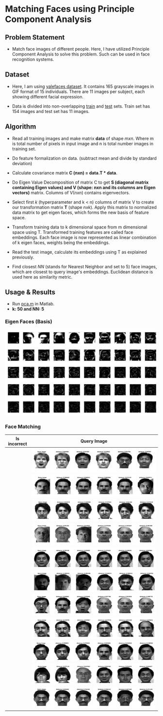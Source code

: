 # Matching Faces using Principle Component Analysis

## Problem Statement
- Match face images of different people. Here, I have utilized Principle Component Analysis to solve this problem. Such can be used in face recognition systems.

## Dataset
- Here, I am using [yalefaces dataset](http://cvc.cs.yale.edu/cvc/projects/yalefaces/yalefaces.html). It contains 165 grayscale images in GIF format of 15 individuals. There are 11 images per subject, each showing different facial expression.

- Data is divided into non-overlapping [train](./train/) and [test](./test/) sets. Train set has 154 images and test set has 11 images.

## Algorithm

* Read all training images and make matrix **data** of shape *mxn*. Where m is total number of pixels in input image and n is total number images in training set.

- Do feature formalization on data. (subtract mean and divide by standard deviation)

- Calculate covariance matrix **C (nxn) = data.T * data**.

- Do Eigen Value Decomposition of matrix C to get **S (diagonal matrix containing Eigen values) and V (shape: nxn and its columns are Eigen vectors)** matrix. Columns of V(*nxn*) contains eigenvectors.

- Select first *k* (hyperparameter and k \< n) columns of matrix V to create our transformation matrix **T** (shape *nxk*). Apply this matrix to normalized data matrix to get eigen faces, which forms the new basis of feature space. 

- Transform training data to k dimensional space from m dimensional space using T. Transformed training features are called face embeddings. Each face image is now represented as linear combination of k eigen faces, weights being the embeddings.

- Read the test image, calculate its embeddings using T as explained previously.

* Find closest *NN* (stands for Nearest Neighbor and set to 5) face images, which are closest to query image's embeddings. Euclidean distance is used here as similarity metric.

## Usage & Results
- Run [pca.m](./pca.m) in Matlab.
- **k: 50 and NN: 5**

### Eigen Faces (Basis)

![](./results/eigenfaces.jpg)

### Face Matching

| Is incorrect | Query Image |
|-|-|
|  | ![](./results/1.jpg) |
|  | ![](./results/2.jpg) |
|  | ![](./results/3.jpg) |
|  | ![](./results/4.jpg) |
|  | ![](./results/5.jpg) |
|  | ![](./results/6.jpg) |
|  | ![](./results/7.jpg) |
|  | ![](./results/8.jpg) |
|  | ![](./results/9.jpg) |
|  | ![](./results/10.jpg) |
|  | ![](./results/11.jpg) |